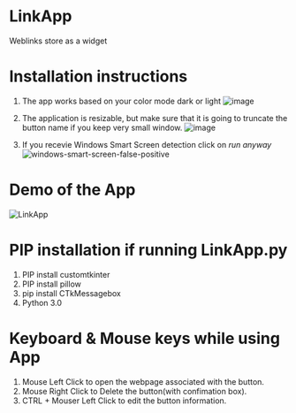 # LinkApp
Weblinks store as a widget

# Installation instructions
1. The app works based on your color mode dark or light
![image](https://github.com/shrivatsahosabettu/LinkApp/assets/12061573/99a4ed33-c6a5-4a4f-9095-8c8c78afa8bf)

2. The application is resizable, but make sure that it is going to truncate the button name if you keep very small window.
![image](https://github.com/shrivatsahosabettu/LinkApp/assets/12061573/1c458f7d-e154-41b9-9f3b-ed1514a7b952)

3. If you recevie Windows Smart Screen detection click on _run anyway_
![windows-smart-screen-false-positive](https://github.com/shrivatsahosabettu/LinkApp/assets/12061573/2ea1a14a-1bcb-462d-b2ec-d1f2c802296c)

# Demo of the App
![LinkApp](https://github.com/shrivatsahosabettu/LinkApp/assets/12061573/9430e1ee-16e5-4d77-b035-db9fd8c9caa2)

# PIP installation if running LinkApp.py
1. PIP install customtkinter
2. PIP install pillow
3. pip install CTkMessagebox
4. Python 3.0

# Keyboard & Mouse keys while using App
1. Mouse Left Click to open the webpage associated with the button.
2. Mouse Right Click to Delete the button(with confimation box).
3. CTRL + Mouser Left Click to edit the button information.
